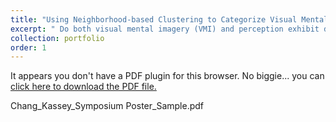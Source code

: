 ```yaml
---
title: "Using Neighborhood-based Clustering to Categorize Visual Mental Imagery and Perceptual Domains"
excerpt: " Do both visual mental imagery (VMI) and perception exhibit domain- specific clustering? If yes, how similarly or differently? Using an English adaptation of the French Enhanced Imagery and Perception battery (eBIP), we aim to uncover the domain-specific nature of VMI and perception. By comparing performance scores, we seek to provide insights into their potential shared and distinct cognitive processes through dimension reduction and cluster analysis."
collection: portfolio
order: 1
---
```

<object data="/files/Poster (1).pdf" type="application/pdf" width="100%" height="800px">
    <p>It appears you don't have a PDF plugin for this browser.
       No biggie... you can <a href="/files/Poster (1).pdf">click here to
       download the PDF file.</a></p>
</object>


Chang_Kassey_Symposium Poster_Sample.pdf
